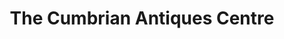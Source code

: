 ---
title: "The Cumbrian Antiques Centre"
url: /brampton/the-cumbrian-antiques-centre/
shop: antiques
---